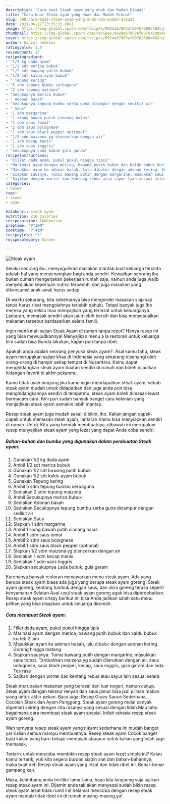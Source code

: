 ```yaml
---
description: "Cara buat Steak ayam yang enak dan Mudah Dibuat"
title: "Cara buat Steak ayam yang enak dan Mudah Dibuat"
slug: 398-cara-buat-steak-ayam-yang-enak-dan-mudah-dibuat
date: 2021-06-17T23:35:33.808Z
image: https://img-global.cpcdn.com/recipes/092da67963af0076/680x482cq70/steak-ayam-foto-resep-utama.jpg
thumbnail: https://img-global.cpcdn.com/recipes/092da67963af0076/680x482cq70/steak-ayam-foto-resep-utama.jpg
cover: https://img-global.cpcdn.com/recipes/092da67963af0076/680x482cq70/steak-ayam-foto-resep-utama.jpg
author: Daniel Jenkins
ratingvalue: 3.9
reviewcount: 15
recipeingredient:
- "1/2 kg dada ayam"
- "1/2 sdt merica bubuk"
- "1/2 sdt bawang putih bubuk"
- "1/2 sdt kaldu ayam bubuk"
- " Tepung kering"
- "5 sdm tepung bumbu serbaguna"
- "2 sdm tepung maizena"
- "Secukupnya merica bubuk"
- " Adonan basah"
- "Secukupnya tepung bumbu serba guna dicampur dengan sedikit air"
- " Saus"
- "1 sdm margarine"
- "1 siung bawah putih cincang halus"
- "1 sdm saus tomat"
- "2 sdm saus bolognese"
- "1 sdm saus black pepper optional"
- "1/2 sdm maizena yg diencerkan dengan air"
- "1 sdm kecap manis"
- "1 sdm saos inggris"
- "secukupnya Lada bubuk gula garam"
recipeinstructions:
- "Fillet dada ayam, pukul pukul hingga tipis"
- "Marinasi ayam dengan merica, bawang putih bubuk dan kaldu bubuk kurleb 2 jam"
- "Masukkan ayam ke adonan basah, lalu dibalur dengan adonan kering. Goreng hingga matang"
- "Siapkan sausnya. Tumis bawang putih dengan margarine, masukkan saus tomat. Tambahkan maizena yg sudah dilarutkan dengan air, saus bolognese, saus black pepper, kecap, saus inggris, gula garam dan lada. Tes rasa"
- "Sajikan dengan wortel dan kentang rebus atau sayur lain sesuai selera"
categories:
- Resep
tags:
- steak
- ayam

katakunci: steak ayam 
nutrition: 216 calories
recipecuisine: Indonesian
preptime: "PT19M"
cooktime: "PT41M"
recipeyield: "2"
recipecategory: Dinner

---
```



![Steak ayam](https://img-global.cpcdn.com/recipes/092da67963af0076/680x482cq70/steak-ayam-foto-resep-utama.jpg)

Selaku seorang ibu, menyuguhkan masakan mantab buat keluarga tercinta adalah hal yang menyenangkan bagi anda sendiri. Kewajiban seorang ibu bukan cuman mengerjakan pekerjaan rumah saja, namun anda juga wajib menyediakan keperluan nutrisi terpenuhi dan juga masakan yang dikonsumsi anak-anak harus sedap.

Di waktu  sekarang, kita sebenarnya bisa mengorder masakan siap saji tanpa harus ribet mengolahnya terlebih dahulu. Tetapi banyak juga lho mereka yang selalu mau menyajikan yang terlezat untuk keluarganya. Lantaran, memasak sendiri akan jauh lebih bersih dan bisa menyesuaikan makanan tersebut berdasarkan selera famili. 

Ingin menikmati sajian Steak Ayam di rumah tanpa repot? Hanya resep ini yang bisa mewujudkannya! Menyajikan menu a la restoran untuk keluarga kini sudah bisa Bunda lakukan, kapan pun tanpa ribet.

Apakah anda adalah seorang penyuka steak ayam?. Asal kamu tahu, steak ayam merupakan sajian khas di Indonesia yang sekarang disenangi oleh orang-orang di hampir setiap tempat di Nusantara. Kamu dapat menghidangkan steak ayam buatan sendiri di rumah dan boleh dijadikan hidangan favorit di akhir pekanmu.

Kamu tidak usah bingung jika kamu ingin mendapatkan steak ayam, sebab steak ayam mudah untuk didapatkan dan juga anda pun bisa menghidangkannya sendiri di tempatmu. steak ayam boleh dimasak lewat bermacam cara. Kini pun sudah banyak banget cara kekinian yang menjadikan steak ayam semakin lebih mantap.

Resep steak ayam juga mudah sekali dibikin, lho. Kalian jangan capek-capek untuk memesan steak ayam, lantaran Kamu bisa menyiapkan sendiri di rumah. Untuk Kita yang hendak membuatnya, dibawah ini merupakan resep menyajikan steak ayam yang lezat yang dapat Anda coba sendiri.

<!--inarticleads1-->

##### Bahan-bahan dan bumbu yang digunakan dalam pembuatan Steak ayam:

1. Gunakan 1/2 kg dada ayam
1. Ambil 1/2 sdt merica bubuk
1. Gunakan 1/2 sdt bawang putih bubuk
1. Gunakan 1/2 sdt kaldu ayam bubuk
1. Gunakan  Tepung kering
1. Ambil 5 sdm tepung bumbu serbaguna
1. Sediakan 2 sdm tepung maizena
1. Ambil Secukupnya merica bubuk
1. Sediakan  Adonan basah
1. Sediakan Secukupnya tepung bumbu serba guna dicampur dengan sedikit air
1. Sediakan  Saus
1. Siapkan 1 sdm margarine
1. Ambil 1 siung bawah putih cincang halus
1. Ambil 1 sdm saus tomat
1. Ambil 2 sdm saus bolognese
1. Ambil 1 sdm saus black pepper (optional)
1. Siapkan 1/2 sdm maizena yg diencerkan dengan air
1. Sediakan 1 sdm kecap manis
1. Sediakan 1 sdm saos inggris
1. Siapkan secukupnya Lada bubuk, gula garam


Karenanya banyak restoran menawarkan menu steak ayam. Ada yang berupa steak ayam biasa ada juga yang berupa steak ayam goreng. Steak ayam goreng, kentang tumbuk dengan saus, dan okra goreng terasa seperti kenyamanan Selatan Asal-usul steak ayam goreng agak bisa diperdebatkan. Resep steak ayam crispy berikut ini bisa Anda jadikan salah satu menu pilihan yang bisa disajikan untuk keluarga dirumah. 

<!--inarticleads2-->

##### Cara membuat Steak ayam:

1. Fillet dada ayam, pukul pukul hingga tipis
1. Marinasi ayam dengan merica, bawang putih bubuk dan kaldu bubuk kurleb 2 jam
1. Masukkan ayam ke adonan basah, lalu dibalur dengan adonan kering. Goreng hingga matang
1. Siapkan sausnya. Tumis bawang putih dengan margarine, masukkan saus tomat. Tambahkan maizena yg sudah dilarutkan dengan air, saus bolognese, saus black pepper, kecap, saus inggris, gula garam dan lada. Tes rasa
1. Sajikan dengan wortel dan kentang rebus atau sayur lain sesuai selera


Steak merupakan makanan yang berasal dari luar negeri, namun cukup. Steak ayam dengan tekstur renyah dan saus jamur bisa jadi pilihan makan siang untuk akhir pekan. Baca juga: Resep Gravy Sauce Sederhana, Cocolan Steak dan Ayam Panggang. Steak ayam goreng mulai banyak digemari seiring dengan cita rasanya yang sesuai dengan lidah Mau tahu bagaimana cara membuat steak ayam spesial. Inilah rahasia resep steak ayam goreng. 

Wah ternyata resep steak ayam yang nikamt sederhana ini mudah banget ya! Kalian semua mampu membuatnya. Resep steak ayam Cocok banget buat kalian yang baru belajar memasak ataupun untuk kalian yang telah jago memasak.

Tertarik untuk mencoba membikin resep steak ayam lezat simple ini? Kalau kamu tertarik, yuk kita segera buruan siapin alat dan bahan-bahannya, maka buat deh Resep steak ayam yang lezat dan tidak ribet ini. Benar-benar gampang kan. 

Maka, ketimbang anda berfikir lama-lama, hayo kita langsung saja sajikan resep steak ayam ini. Dijamin anda tak akan menyesal sudah bikin resep steak ayam lezat tidak rumit ini! Selamat mencoba dengan resep steak ayam mantab tidak ribet ini di rumah masing-masing,ya!.

